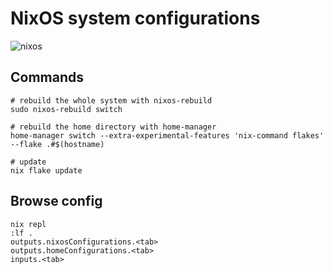 # NixOS system configurations

![nixos](https://socialify.git.ci/suderman/nixos/image?description=1&language=1&name=1&owner=1&pattern=Circuit%20Board&theme=Dark)

## Commands 

```
# rebuild the whole system with nixos-rebuild
sudo nixos-rebuild switch

# rebuild the home directory with home-manager
home-manager switch --extra-experimental-features 'nix-command flakes' --flake .#$(hostname)

# update
nix flake update
```

## Browse config

```
nix repl
:lf .
outputs.nixosConfigurations.<tab>
outputs.homeConfigurations.<tab>
inputs.<tab>
```
